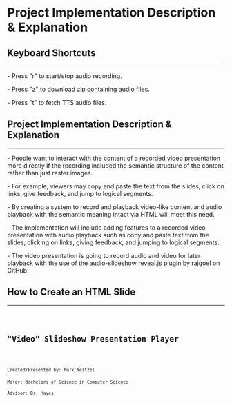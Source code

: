 Project Implementation Description & Explanation
=========

Keyboard Shortcuts
--------------------
---
<p>
  - Press "r" to start/stop audio recording.
</p>
<p>
- Press "z" to download zip containing audio files.
</p>
<p>
- Press "t" to fetch TTS audio files.
</p>


Project Implementation Description & Explanation
--------------------
---
<p>
- People want to interact with the content of a recorded video presentation more directly if the recording included the semantic structure of the content rather than just 
raster images.
</p>
<p>
- For example, viewers may copy and paste the text from the slides, click on links, give feedback, and jump to logical segments.
</p>
<p>
- By creating a system to record and playback video-like content and audio playback with the semantic meaning intact via HTML will meet this need.
</p>
<p>
- The implementation will include adding features to a recorded video presentation with audio playback such as copy and paste text from the slides, clicking on links, 
giving feedback, and jumping to logical segments.
</p>
<p>
- The video presentation is going to record audio and video for later playback with the use of the audio-slideshow reveal.js plugin by rajgoel on GitHub.
</p>

How to Create an HTML Slide
--------------------
---
<section data-auto-animate>
<pre data-id="code-animation">
<code class="hljs" data-trim data-line-numbers>
<section>
<h2>"Video" Slideshow Presentation Player</h2>
<p>
<small>Created/Presented by: Mark Neitzel</small> <br>
<small>Major: Bachelors of Science in Computer Science</small> <br>
<small>Advisor: Dr. Hayes</small>
</p>
</section>
</code>
</pre>
